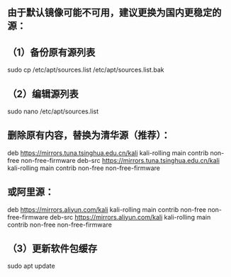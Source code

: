 ## 由于默认镜像可能不可用，建议更换为国内更稳定的源：

## （1）备份原有源列表
sudo cp /etc/apt/sources.list /etc/apt/sources.list.bak

## （2）编辑源列表
sudo nano /etc/apt/sources.list
## 删除原有内容，替换为清华源（推荐）：
deb https://mirrors.tuna.tsinghua.edu.cn/kali kali-rolling main contrib non-free non-free-firmware
deb-src https://mirrors.tuna.tsinghua.edu.cn/kali kali-rolling main contrib non-free non-free-firmware

## 或阿里源：
deb https://mirrors.aliyun.com/kali kali-rolling main contrib non-free non-free-firmware
deb-src https://mirrors.aliyun.com/kali kali-rolling main contrib non-free non-free-firmware

## （3）更新软件包缓存
sudo apt update